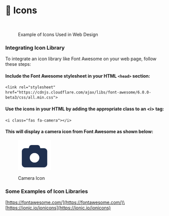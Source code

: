 # 🦄 Icons

<figure><img src="https://gitbookio.github.io/onboarding-template-images/interactive-hero.png" alt=""><figcaption><p>Example of Icons Used in Web Design</p></figcaption></figure>

### Integrating Icon Library

To integrate an icon library like Font Awesome on your web page, follow these steps:

#### Include the Font Awesome stylesheet in your HTML `<head>` section:

```markup
<link rel="stylesheet" href="https://cdnjs.cloudflare.com/ajax/libs/font-awesome/6.0.0-beta3/css/all.min.css">
```



#### Use the icons in your HTML by adding the appropriate class to an \<i> tag: 

```markup
<i class="fas fa-camera"></i>
```

#### This will display a camera icon from Font Awesome as shown below:

<figure><img src="../.gitbook/assets/image.png" alt="" width="103"><figcaption><p>Camera Icon</p></figcaption></figure>

### Some Examples of Icon Libraries

[https://fontawesome.com/](https://fontawesome.com/)\
[https://ionic.io/ionicons](https://ionic.io/ionicons)
